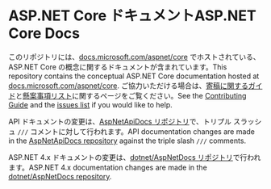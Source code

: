 # <a name="aspnet-core-docs"></a><span data-ttu-id="e5fb9-101">ASP.NET Core ドキュメント</span><span class="sxs-lookup"><span data-stu-id="e5fb9-101">ASP.NET Core Docs</span></span>

<span data-ttu-id="e5fb9-102">このリポジトリには、[docs.microsoft.com/aspnet/core](https://docs.microsoft.com/aspnet/core/getting-started) でホストされている、ASP.NET Core の概念に関するドキュメントが含まれています。</span><span class="sxs-lookup"><span data-stu-id="e5fb9-102">This repository contains the conceptual ASP.NET Core documentation hosted at [docs.microsoft.com/aspnet/core](https://docs.microsoft.com/aspnet/core/getting-started).</span></span> <span data-ttu-id="e5fb9-103">ご協力いただける場合は、[寄稿に関するガイド](CONTRIBUTING.md)と[懸案事項リスト](https://github.com/dotnet/AspNetCore.Docs/issues)に関するページをご覧ください。</span><span class="sxs-lookup"><span data-stu-id="e5fb9-103">See the [Contributing Guide](CONTRIBUTING.md) and the [issues list](https://github.com/dotnet/AspNetCore.Docs/issues) if you would like to help.</span></span>

<span data-ttu-id="e5fb9-104">API ドキュメントの変更は、[AspNetApiDocs リポジトリ](https://github.com/dotnet/AspNetApiDocs)で、トリプル スラッシュ `///` コメントに対して行われます。</span><span class="sxs-lookup"><span data-stu-id="e5fb9-104">API documentation changes are made in the [AspNetApiDocs repository](https://github.com/dotnet/AspNetApiDocs) against the triple slash `///` comments.</span></span>

<span data-ttu-id="e5fb9-105">ASP.NET 4.x ドキュメントの変更は、[dotnet/AspNetDocs リポジトリ](https://github.com/dotnet/AspNetDocs)で行われます。</span><span class="sxs-lookup"><span data-stu-id="e5fb9-105">ASP.NET 4.x documentation changes are made in the [dotnet/AspNetDocs repository](https://github.com/dotnet/AspNetDocs).</span></span>
